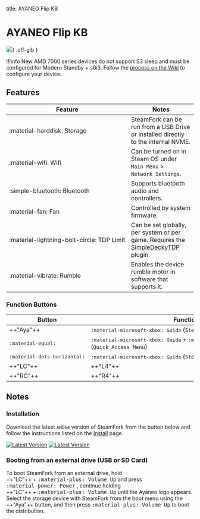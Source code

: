 title: AYANEO Flip KB

<style>
  code {white-space: nowrap;}
  kbd {white-space: nowrap;}
  no-wrap {white-space: nowrap;}
</style>

# AYANEO Flip KB

![](../../_inc/images/devices/ayaneo-flip-kb.png){ .off-glb }

!!!info
    New AMD 7000 series devices do not support S3 sleep and must be configured for Modern Standby + s0i3.
    Follow the [process on the Wiki](https://wiki.steamfork.org/troubleshooting/#enabling-modern-sleep-on-7000-series-amd-based-devices) to configure your device.

## Features

| Feature | Notes |
| -- | -- |
| <no-wrap>:material-harddisk: Storage</no-wrap> | SteamFork can be run from a USB Drive or installed directly to the internal NVME.
| <no-wrap>:material-wifi: Wifi</no-wrap> | Can be turned on in Steam OS under `Main Menu` > `Network Settings`. |
| <no-wrap>:simple-bluetooth: Bluetooth</no-wrap> | Supports bluetooth audio and controllers. |
| <no-wrap>:material-fan: Fan</no-wrap> | Controlled by system firmware. |
| <no-wrap>:material-lightning-bolt-circle: TDP Limit</no-wrap> | Can be set globally, per system or per game. Requires the [SimpleDeckyTDP](https://github.com/SteamFork/SimpleDeckyTDP) plugin.|
| <no-wrap>:material-vibrate: Rumble</no-wrap> | Enables the device rumble motor in software that supports it. |

### Function Buttons

| Button | Function |
| -- | -- |
| ++"Aya"++ | <kbd>:material-microsoft-xbox: Guide</kbd> <no-wrap>(`Steam Menu`)</no-wrap> |
| <kbd>:material-equal:</kbd> | <no-wrap><kbd>:material-microsoft-xbox: Guide</kbd> + <kbd>:material-gamepad-circle-down: A</kbd></no-wrap> <no-wrap>(`Quick Access Menu`)</no-wrap> |
| <kbd>:material-dots-horizontal:</kbd> | <kbd>:material-microsoft-xbox: Guide</kbd> <no-wrap>(`Steam Menu`)</no-wrap> |
| ++"LC"++ | ++"L4"++ |
| ++"RC"++ | ++"R4"++ |

## Notes

### Installation

Download the latest `AMD64` version of SteamFork from the button below and follow the instructions listed on the [Install](../../../play/install/) page.

[![Latest Version](https://img.shields.io/github/release/SteamFork/distribution.svg?labelColor=111111&color=5998FF&label=Latest&style=flat#only-light)](https://github.com/SteamFork/distribution/releases/latest)
[![Latest Version](https://img.shields.io/github/release/SteamFork/distribution.svg?labelColor=dddddd&color=5998FF&label=Latest&style=flat#only-dark)](https://github.com/SteamFork/distribution/releases/latest)


### Booting from an external drive (USB or SD Card)

To boot SteamFork from an external drive, hold <no-wrap>++"LC"++ + <kbd>:material-plus: Volume Up</kbd></no-wrap> and press <kbd>:material-power: Power</kbd> ,
continue holding <no-wrap>++"LC"++ + <kbd>:material-plus: Volume Up</kbd></no-wrap> until the Ayaneo logo appears.
Select the storage device with SteamFork from the boot menu using the ++"Aya"++ button, and then press <kbd>:material-plus: Volume Up</kbd> to boot the distribution.
